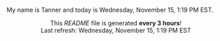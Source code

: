 My name is Tanner and today is Wednesday, November 15, 1:19 PM EST.

<p align="center">This <i>README</i> file is generated <b>every 3 hours</b>!</br>Last refresh: Wednesday, November 15, 1:19 PM EST<br /></p>
